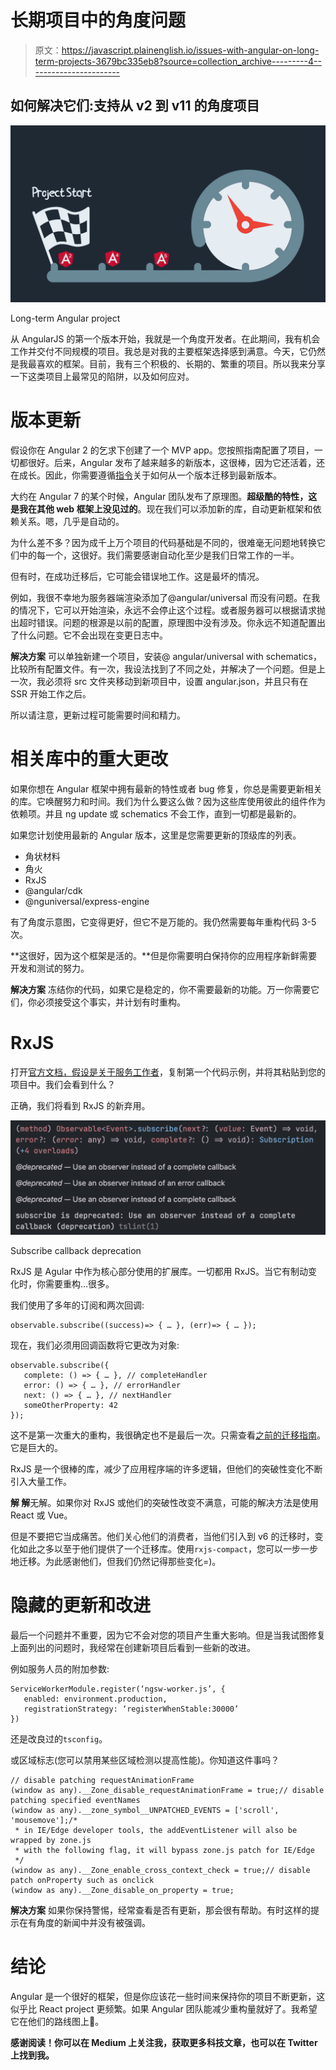 # 长期项目中的角度问题

> 原文：<https://javascript.plainenglish.io/issues-with-angular-on-long-term-projects-3679bc335eb8?source=collection_archive---------4----------------------->

## 如何解决它们:支持从 v2 到 v11 的角度项目

![](img/e82eaffc04c66729ecdf9ce89f1e72e7.png)

Long-term Angular project

从 AngularJS 的第一个版本开始，我就是一个角度开发者。在此期间，我有机会工作并交付不同规模的项目。我总是对我的主要框架选择感到满意。今天，它仍然是我最喜欢的框架。目前，我有三个积极的、长期的、繁重的项目。所以我来分享一下这类项目上最常见的陷阱，以及如何应对。

# 版本更新

假设你在 Angular 2 的乞求下创建了一个 MVP app。您按照指南配置了项目，一切都很好。后来，Angular 发布了越来越多的新版本，这很棒，因为它还活着，还在成长。因此，你需要遵循[指令](https://update.angular.io)关于如何从一个版本迁移到最新版本。

大约在 Angular 7 的某个时候，Angular 团队发布了原理图。**超级酷的特性，这是我在其他 web 框架上没见过的**。现在我们可以添加新的库，自动更新框架和依赖关系。嗯，几乎是自动的。

为什么差不多？因为成千上万个项目的代码基础是不同的，很难毫无问题地转换它们中的每一个，这很好。我们需要感谢自动化至少是我们日常工作的一半。

但有时，在成功迁移后，它可能会错误地工作。这是最坏的情况。

例如，我很不幸地为服务器端渲染添加了@angular/universal 而没有问题。在我的情况下，它可以开始渲染，永远不会停止这个过程。或者服务器可以根据请求抛出超时错误。问题的根源是以前的配置，原理图中没有涉及。你永远不知道配置出了什么问题。它不会出现在变更日志中。

**解决方案** 可以单独新建一个项目，安装@ angular/universal with schematics，比较所有配置文件。有一次，我设法找到了不同之处，并解决了一个问题。但是上一次，我必须将 src 文件夹移动到新项目中，设置 angular.json，并且只有在 SSR 开始工作之后。

所以请注意，更新过程可能需要时间和精力。

# 相关库中的重大更改

如果你想在 Angular 框架中拥有最新的特性或者 bug 修复，你总是需要更新相关的库。它唤醒努力和时间。我们为什么要这么做？因为这些库使用彼此的组件作为依赖项。并且 ng update 或 schematics 不会工作，直到一切都是最新的。

如果您计划使用最新的 Angular 版本，这里是您需要更新的顶级库的列表。

*   角状材料
*   角火
*   RxJS
*   @angular/cdk
*   @nguniversal/express-engine

有了角度示意图，它变得更好，但它不是万能的。我仍然需要每年重构代码 3-5 次。

**这很好，因为这个框架是活的。**但是你需要明白保持你的应用程序新鲜需要开发和测试的努力。

**解决方案** 冻结你的代码，如果它是稳定的，你不需要最新的功能。万一你需要它们，你必须接受这个事实，并计划有时重构。

# RxJS

打开[官方文档，假设是关于服务工作者](https://angular.io/guide/service-worker-communications)，复制第一个代码示例，并将其粘贴到您的项目中。我们会看到什么？

正确，我们将看到 RxJS 的新弃用。

![](img/01e18ed6b5f2e8844604e85d164e8322.png)

Subscribe callback deprecation

RxJS 是 Agular 中作为核心部分使用的扩展库。一切都用 RxJS。当它有制动变化时，你需要重构…很多。

我们使用了多年的订阅和两次回调:

```
observable.subscribe((success)=> { … }, (err)=> { … });
```

现在，我们必须用回调函数将它更改为对象:

```
observable.subscribe({
   complete: () => { … }, // completeHandler
   error: () => { … }, // errorHandler
   next: () => { … }, // nextHandler
   someOtherProperty: 42
});
```

这不是第一次重大的重构，我很确定也不是最后一次。只需查看[之前的迁移指南](https://rxjs-dev.firebaseapp.com/guide/v6/migration)。它是巨大的。

RxJS 是一个很棒的库，减少了应用程序端的许多逻辑，但他们的突破性变化不断引入大量工作。

**解
解**无解。如果你对 RxJS 或他们的突破性改变不满意，可能的解决方法是使用 React 或 Vue。

但是不要把它当成痛苦。他们关心他们的消费者，当他们引入到 v6 的迁移时，变化如此之多以至于他们提供了一个迁移库。使用`rxjs-compact`，您可以一步一步地迁移。为此感谢他们，但我们仍然记得那些变化=)。

# 隐藏的更新和改进

最后一个问题并不重要，因为它不会对您的项目产生重大影响。但是当我试图修复上面列出的问题时，我经常在创建新项目后看到一些新的改进。

例如服务人员的附加参数:

```
ServiceWorkerModule.register(‘ngsw-worker.js’, {
   enabled: environment.production,
   registrationStrategy: ‘registerWhenStable:30000’
})
```

还是改良过的`tsconfig`。

或区域标志(您可以禁用某些区域检测以提高性能)。你知道这件事吗？

```
// disable patching requestAnimationFrame
(window as any).__Zone_disable_requestAnimationFrame = true;// disable patching specified eventNames
(window as any).__zone_symbol__UNPATCHED_EVENTS = ['scroll', 'mousemove'];/*
 * in IE/Edge developer tools, the addEventListener will also be wrapped by zone.js
 * with the following flag, it will bypass zone.js patch for IE/Edge
 */
(window as any).__Zone_enable_cross_context_check = true;// disable patch onProperty such as onclick
(window as any).__Zone_disable_on_property = true;
```

**解决方案** 如果你保持警惕，经常查看是否有更新，那会很有帮助。有时这样的提示在有角度的新闻中并没有被强调。

# 结论

Angular 是一个很好的框架，但是你应该花一些时间来保持你的项目不断更新，这似乎比 React project 更频繁。如果 Angular 团队能减少重构量就好了。我希望它在他们的路线图上🤞。

**感谢阅读！你可以在 Medium 上关注我，获取更多科技文章，也可以在 Twitter 上找到我。**